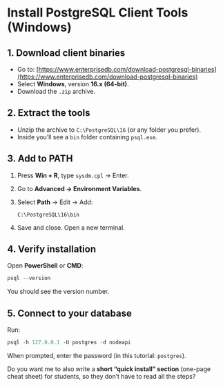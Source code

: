 # Install PostgreSQL Client Tools (Windows)

## 1. Download client binaries

* Go to: [https://www.enterprisedb.com/download-postgresql-binaries](https://www.enterprisedb.com/download-postgresql-binaries)
* Select **Windows**, version **16.x (64-bit)**.
* Download the `.zip` archive.

## 2. Extract the tools

* Unzip the archive to `C:\PostgreSQL\16` (or any folder you prefer).
* Inside you’ll see a `bin` folder containing `psql.exe`.

## 3. Add to PATH

1. Press **Win + R**, type `sysdm.cpl` → Enter.
2. Go to **Advanced → Environment Variables**.
3. Select **Path** → Edit → Add:

   ```
   C:\PostgreSQL\16\bin
   ```
4. Save and close. Open a new terminal.

## 4. Verify installation

Open **PowerShell** or **CMD**:

```powershell
psql --version
```

You should see the version number.

## 5. Connect to your database

Run:

```powershell
psql -h 127.0.0.1 -U postgres -d nodeapi
```

When prompted, enter the password (in this tutorial: `postgres`).


Do you want me to also write a **short “quick install” section** (one-page cheat sheet) for students, so they don’t have to read all the steps?
